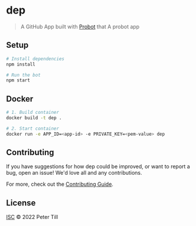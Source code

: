 # dep

> A GitHub App built with [Probot](https://github.com/probot/probot) that A probot app

## Setup

```sh
# Install dependencies
npm install

# Run the bot
npm start
```

## Docker

```sh
# 1. Build container
docker build -t dep .

# 2. Start container
docker run -e APP_ID=<app-id> -e PRIVATE_KEY=<pem-value> dep
```

## Contributing

If you have suggestions for how dep could be improved, or want to report a bug, open an issue! We'd love all and any contributions.

For more, check out the [Contributing Guide](CONTRIBUTING.md).

## License

[ISC](LICENSE) © 2022 Peter Till
